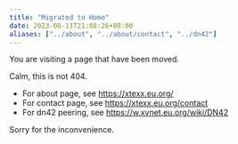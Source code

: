 ```yaml
---
title: "Migrated to Home"
date: 2023-06-11T21:08:26+08:00
aliases: ["../about", "../about/contact", "../dn42"]
---
```


You are visiting a page that have been moved.

Calm, this is not 404.

- For about page, see https://xtexx.eu.org/
- For contact page, see https://xtexx.eu.org/contact
- For dn42 peering, see https://w.xvnet.eu.org/wiki/DN42

Sorry for the inconvenience.
